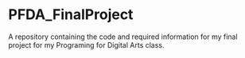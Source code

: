 # PFDA_FinalProject
A repository containing the code and required information for my final project for my Programing for Digital Arts class.
